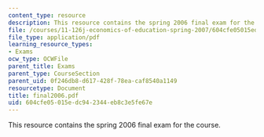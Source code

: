 ```yaml
---
content_type: resource
description: This resource contains the spring 2006 final exam for the course.
file: /courses/11-126j-economics-of-education-spring-2007/604cfe05015edc942344eb8c3e5fe67e_final2006.pdf
file_type: application/pdf
learning_resource_types:
- Exams
ocw_type: OCWFile
parent_title: Exams
parent_type: CourseSection
parent_uid: 0f246db8-d617-428f-78ea-caf8540a1149
resourcetype: Document
title: final2006.pdf
uid: 604cfe05-015e-dc94-2344-eb8c3e5fe67e
---
```

This resource contains the spring 2006 final exam for the course.

